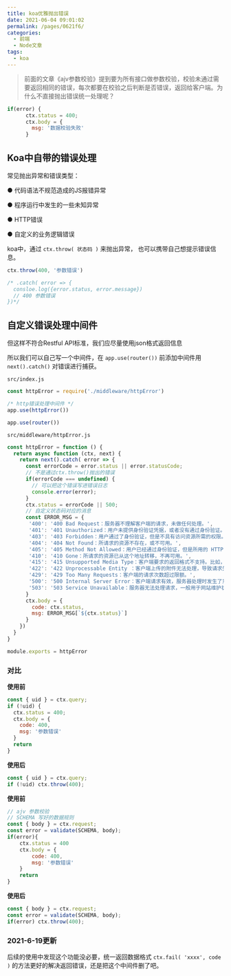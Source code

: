 ```yaml
---
title: koa优雅抛出错误
date: 2021-06-04 09:01:02
permalink: /pages/0621f6/
categories: 
  - 前端
  - Node文章
tags: 
  - koa
---
```

> 前面的文章《ajv参数校验》提到要为所有接口做参数校验，校验未通过需要返回相同的错误，每次都要在校验之后判断是否错误，返回给客户端。为什么不直接抛出错误统一处理呢？

```js
if(error) {
      ctx.status = 400;
      ctx.body = {
        msg: '数据校验失败'
      }
```

## Koa中自带的错误处理

常见抛出异常和错误类型：

● 代码语法不规范造成的JS报错异常

● 程序运行中发生的一些未知异常

● HTTP错误

● 自定义的业务逻辑错误

 koa中，通过 `ctx.throw( 状态码 )` 来抛出异常， 也可以携带自己想提示错误信息。

```js
ctx.throw(400, '参数错误')

/* .catch( error => {
  consloe.log({error.status, error.message})
  // 400 参数错误
})*/
```

## 自定义错误处理中间件

但这样不符合Restful API标准，我们应尽量使用json格式返回信息

所以我们可以自己写一个中间件，在 `app.use(router())` 前添加中间件用 `next().catch()` 对错误进行捕获。

`src/index.js`

```js
const httpError = require('./middleware/httpError')

/* http错误处理中间件 */
app.use(httpError())

app.use(router())
```

`src/middleware/httpError.js`

```js
const httpError = function () {
  return async function (ctx, next) {
    return next().catch( error => {
      const errorCode = error.status || error.statusCode;
      // 不是通过ctx.throw()抛出的错误
      if(errorCode === undefined) {
        // 可以把这个错误写进错误日志
        console.error(error);
      }
      ctx.status = errorCode || 500;
      // 自定义状态码对应的消息
      const ERROR_MSG = {
       '400': '400 Bad Request：服务器不理解客户端的请求，未做任何处理。',
       '401': '401 Unauthorized：用户未提供身份验证凭据，或者没有通过身份验证。',
       '403': '403 Forbidden：用户通过了身份验证，但是不具有访问资源所需的权限。',
       '404': '404 Not Found：所请求的资源不存在，或不可用。',
       '405': '405 Method Not Allowed：用户已经通过身份验证，但是所用的 HTTP 方法不在他的权限之内。',
       '410': '410 Gone：所请求的资源已从这个地址转移，不再可用。',
       '415': '415 Unsupported Media Type：客户端要求的返回格式不支持。比如，API 只能返回 JSON 格式，但是客户端要求返回 XML 格式。',
       '422': '422 Unprocessable Entity ：客户端上传的附件无法处理，导致请求失败。',
       '429': '429 Too Many Requests：客户端的请求次数超过限额。',
       '500': '500 Internal Server Error：客户端请求有效，服务器处理时发生了意外。',
       '503': '503 Service Unavailable：服务器无法处理请求，一般用于网站维护状态。'
      }
      ctx.body = {
        code: ctx.status,
        msg: ERROR_MSG[`${ctx.status}`]
      }
    })
  }
}

module.exports = httpError
```

### 对比

**使用前**

```js
const { uid } = ctx.query;
if (!uid) {
  ctx.status = 400;
  ctx.body = {
    code: 400,
    msg: '参数错误'
  }
  return
}
```

**使用后**

```js
const { uid } = ctx.query;
if (!uid) ctx.throw(400);
```

**使用前**

```js
// ajv 参数校验
// SCHEMA 写好的数据规则
const { body } = ctx.request;
const error = validate(SCHEMA, body);
if(error){
    ctx.status = 400
    ctx.body = {
        code: 400,
        msg: '参数错误'
    }
    return
}
```

**使用后**

```js
const { body } = ctx.request;
const error = validate(SCHEMA, body);
if(error) ctx.throw(400);
```

### 2021-6-19更新

后续的使用中发现这个功能没必要，统一返回数据格式 `ctx.fail( 'xxxx', code )` 的方法更好的解决返回错误，还是把这个中间件删了吧。
